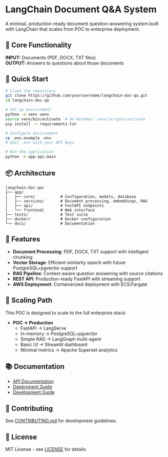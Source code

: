 # LangChain Document Q&A System

A minimal, production-ready document question-answering system built with LangChain that scales from POC to enterprise deployment.

## 🎯 Core Functionality

**INPUT:** Documents (PDF, DOCX, TXT files)  
**OUTPUT:** Answers to questions about those documents

## 🚀 Quick Start

```bash
# Clone the repository
git clone https://github.com/yourusername/langchain-doc-qa.git
cd langchain-doc-qa

# Set up environment
python -m venv venv
source venv/bin/activate  # On Windows: venv\Scripts\activate
pip install -r requirements.txt

# Configure environment
cp .env.example .env
# Edit .env with your API keys

# Run the application
python -m app.api.main
```

## 📦 Architecture

```
langchain-doc-qa/
├── app/
│   ├── core/           # Configuration, models, database
│   ├── services/       # Document processing, embeddings, RAG
│   ├── api/            # FastAPI endpoints
│   └── frontend/       # Web interface
├── tests/              # Test suite
├── docker/             # Docker configuration
└── docs/               # Documentation
```

## 🔧 Features

- **Document Processing**: PDF, DOCX, TXT support with intelligent chunking
- **Vector Storage**: Efficient similarity search with future PostgreSQL+pgvector support
- **RAG Pipeline**: Context-aware question answering with source citations
- **REST API**: Production-ready FastAPI with streaming support
- **AWS Deployment**: Containerized deployment with ECS/Fargate

## 🚧 Scaling Path

This POC is designed to scale to the full enterprise stack:

- **POC → Production**
  - FastAPI → LangServe
  - In-memory → PostgreSQL+pgvector
  - Simple RAG → LangGraph multi-agent
  - Basic UI → Streamlit dashboard
  - Minimal metrics → Apache Superset analytics

## 📚 Documentation

- [API Documentation](docs/api.md)
- [Deployment Guide](docs/deployment.md)
- [Development Guide](docs/development.md)

## 🤝 Contributing

See [CONTRIBUTING.md](CONTRIBUTING.md) for development guidelines.

## 📄 License

MIT License - see [LICENSE](LICENSE) for details.